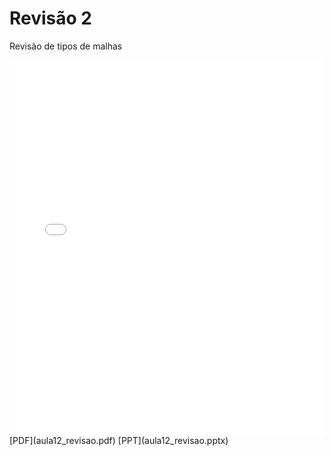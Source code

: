 # Revisão 2

Revisão de tipos de malhas

<embed height="600" src="aula12_revisao.pdf" type="application/pdf" width="100%">
[PDF](aula12_revisao.pdf)
[PPT](aula12_revisao.pptx)

